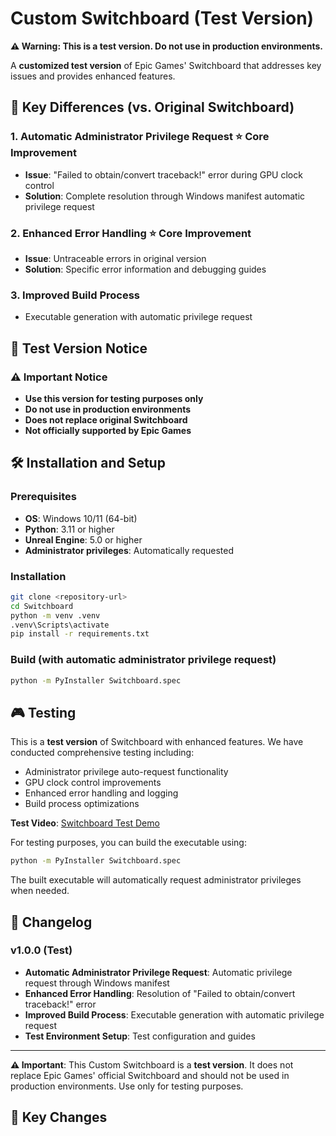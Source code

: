 # Custom Switchboard (Test Version)

**⚠️ Warning: This is a test version. Do not use in production environments.**

A **customized test version** of Epic Games' Switchboard that addresses key issues and provides enhanced features.

## 🎯 Key Differences (vs. Original Switchboard)

### 1. **Automatic Administrator Privilege Request** ⭐ Core Improvement
- **Issue**: "Failed to obtain/convert traceback!" error during GPU clock control
- **Solution**: Complete resolution through Windows manifest automatic privilege request

### 2. **Enhanced Error Handling** ⭐ Core Improvement
- **Issue**: Untraceable errors in original version
- **Solution**: Specific error information and debugging guides

### 3. **Improved Build Process**
- Executable generation with automatic privilege request

## 🚨 Test Version Notice

### ⚠️ Important Notice
- **Use this version for testing purposes only**
- **Do not use in production environments**
- **Does not replace original Switchboard**
- **Not officially supported by Epic Games**

## 🛠️ Installation and Setup

### Prerequisites
- **OS**: Windows 10/11 (64-bit)
- **Python**: 3.11 or higher
- **Unreal Engine**: 5.0 or higher
- **Administrator privileges**: Automatically requested

### Installation
```bash
git clone <repository-url>
cd Switchboard
python -m venv .venv
.venv\Scripts\activate
pip install -r requirements.txt
```

### Build (with automatic administrator privilege request)
```bash
python -m PyInstaller Switchboard.spec
```

## 🎮 Testing

This is a **test version** of Switchboard with enhanced features. We have conducted comprehensive testing including:

- Administrator privilege auto-request functionality
- GPU clock control improvements
- Enhanced error handling and logging
- Build process optimizations

**Test Video**: [Switchboard Test Demo](https://youtu.be/l__FfgYSjxw?si=PQjXHdZVdkgyggT3)

For testing purposes, you can build the executable using:
```bash
python -m PyInstaller Switchboard.spec
```

The built executable will automatically request administrator privileges when needed.

## 📝 Changelog

### v1.0.0 (Test)
- **Automatic Administrator Privilege Request**: Automatic privilege request through Windows manifest
- **Enhanced Error Handling**: Resolution of "Failed to obtain/convert traceback!" error
- **Improved Build Process**: Executable generation with automatic privilege request
- **Test Environment Setup**: Test configuration and guides

---

**⚠️ Important**: This Custom Switchboard is a **test version**. It does not replace Epic Games' official Switchboard and should not be used in production environments. Use only for testing purposes.

## 🔧 Key Changes 